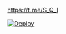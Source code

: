 https://t.me/S_Q_I

[![Deploy](https://www.herokucdn.com/deploy/button.svg)](https://heroku.com/deploy?template=https://github.com/SASA-VENOM/VENOM-SASA)
